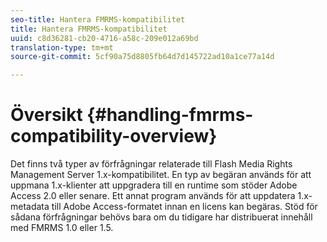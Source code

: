 ```yaml
---
seo-title: Hantera FMRMS-kompatibilitet
title: Hantera FMRMS-kompatibilitet
uuid: c8d36281-cb20-4716-a58c-209e012a69bd
translation-type: tm+mt
source-git-commit: 5cf90a75d8805fb64d7d145722ad10a1ce77a14d

---
```



# Översikt {#handling-fmrms-compatibility-overview}

Det finns två typer av förfrågningar relaterade till Flash Media Rights Management Server 1.x-kompatibilitet. En typ av begäran används för att uppmana 1.x-klienter att uppgradera till en runtime som stöder Adobe Access 2.0 eller senare. Ett annat program används för att uppdatera 1.x-metadata till Adobe Access-formatet innan en licens kan begäras. Stöd för sådana förfrågningar behövs bara om du tidigare har distribuerat innehåll med FMRMS 1.0 eller 1.5.